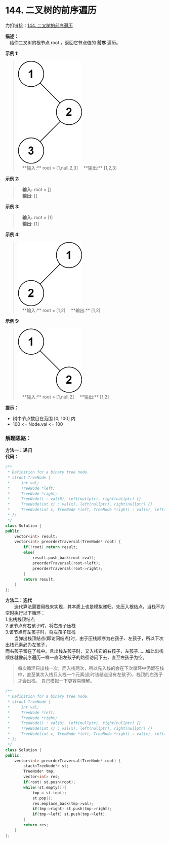 
# 144. 二叉树的前序遍历
力扣链接：[144. 二叉树的前序遍历](https://leetcode.cn/problems/binary-tree-preorder-traversal/description/)

**描述：**  
　给你二叉树的根节点 root ，返回它节点值的 **前序** 遍历。

**示例 1:**
><div><img src="./images/二叉树的前序遍历1.jpg"> </img></div>  
>　**输入:**  root = [1,null,2,3]  
>　**输出:**  [1,2,3]  
 
**示例 2:**  
>　**输入:** root = []  
>　**输出:** [] 

**示例 3:**  
>　**输入:** root = [1]  
>　**输出:** [1]  

**示例 4:**  
><div><img src="./images/二叉树的前序遍历4.jpg"> </img></div>  
>　**输入:** root = [1,2]  
>　**输出:** [1,2]  

**示例 5:**  
><div><img src="./images/二叉树的前序遍历5.jpg"> </img></div>  
>　**输入:** root = [1,null,2]  
>　**输出:** [1,2]  

 **提示：**  
- 树中节点数目在范围 [0, 100] 内  
- 100 <= Node.val <= 100  

### 解题思路：
**方法一：递归**  
**代码：**    
```cpp
/**
 * Definition for a binary tree node.
 * struct TreeNode {
 *     int val;
 *     TreeNode *left;
 *     TreeNode *right;
 *     TreeNode() : val(0), left(nullptr), right(nullptr) {}
 *     TreeNode(int x) : val(x), left(nullptr), right(nullptr) {}
 *     TreeNode(int x, TreeNode *left, TreeNode *right) : val(x), left(left), right(right) {}
 * };
 */
class Solution {
public:
    vector<int> result;
    vector<int> preorderTraversal(TreeNode* root) {
        if(!root) return result;
        else{
            result.push_back(root->val);
            preorderTraversal(root->left);
            preorderTraversal(root->right);
        }
        return result;
    }
};
```
**方法二：迭代**  
　　迭代算法需要用栈来实现，其本质上也是模拟递归。先压入根结点，当栈不为空时执行以下循环：  
1.出栈栈顶结点  
2.该节点有右孩子时，将右孩子压栈  
3.该节点有左孩子时，将左孩子压栈  
　　当弹出栈顶结点(即访问结点)时，由于压栈顺序为右孩子、左孩子，所以下次出栈元素必为左孩子，  
而右孩子留在了栈中。且出栈左孩子时，又入栈它的右孩子，左孩子......如此出栈顺序就像前序遍历一样一直沿左孩子的路径访问下去，直至左孩子为空。  
>每次循环只出栈一次，而入栈两次，所以先入栈的会在下次循环中仍留在栈中，直至某次入栈只入栈一个元素(此时该结点没有左孩子)，栈顶的右孩子才会出栈。
>自己模拟一下更容易理解。

```cpp
/**
 * Definition for a binary tree node.
 * struct TreeNode {
 *     int val;
 *     TreeNode *left;
 *     TreeNode *right;
 *     TreeNode() : val(0), left(nullptr), right(nullptr) {}
 *     TreeNode(int x) : val(x), left(nullptr), right(nullptr) {}
 *     TreeNode(int x, TreeNode *left, TreeNode *right) : val(x), left(left), right(right) {}
 * };
 */
class Solution {
public:
    vector<int> preorderTraversal(TreeNode* root) {
        stack<TreeNode*> st;
        TreeNode* tmp;
        vector<int> res;
        if(root) st.push(root);
        while(!st.empty()){
            tmp = st.top();
            st.pop();
            res.emplace_back(tmp->val);
            if(tmp->right) st.push(tmp->right);
            if(tmp->left) st.push(tmp->left);
        }
        return res;
    }
};
```
